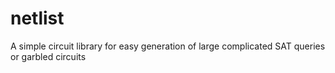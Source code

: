 netlist
=======

A simple circuit library for easy generation of large complicated SAT queries or garbled circuits